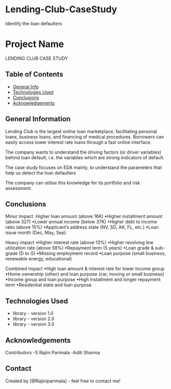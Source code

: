 # Lending-Club-CaseStudy
Identify the loan defaulters
# Project Name
> 
LENDING CLUB CASE STUDY

## Table of Contents
* [General Info](#general-information)
* [Technologies Used](#technologies-used)
* [Conclusions](#conclusions)
* [Acknowledgements](#acknowledgements)

<!-- You can include any other section that is pertinent to your problem -->

## General Information

Lending Club is the largest online loan marketplace, facilitating personal loans, business loans, and financing of medical procedures. Borrowers can easily access lower interest rate loans through a fast online interface. 

The company wants to understand the driving factors (or driver variables) behind loan default, i.e. the variables which are strong indicators of default. 

The case study focuses on EDA mainly, to understand the parameters that help us detect the loan defaulters 

The company can utilise this knowledge for its portfolio and risk assessment. 



<!-- You don't have to answer all the questions - just the ones relevant to your project. -->

## Conclusions

Minor Impact
.Higher loan amount (above 16K)
•Higher installment amount (above 327)
•Lower annual income (below 37K)
•Higher debt to income ratio (above 15%)
•Applicant’s address state (NV, SD, AK, FL, etc.)
•Loan issue month (Dec, May, Sep)

Heavy impact
•Higher interest rate (above 13%)
•Higher revolving line utilization rate (above 58%)
•Repayment term (5 years)
•Loan grade & sub-grade (D to G)
•Missing employment record
•Loan purpose (small business, renewable energy, educational)

Combined impact
•High loan amount & interest rate for lower income group
•Home ownership (other) and loan purpose (car, moving or small business)
•Income group and loan purpose
•High installment and longer repayment term
•Residential state and loan purpose




## Technologies Used
- library - version 1.0
- library - version 2.0
- library - version 3.0

<!-- As the libraries versions keep on changing, it is recommended to mention the version of library used in this project -->

## Acknowledgements
Contributors 
-S Rajini Parimala
-Aditi Sharma

## Contact
Created by [@Rajiniparimala] - feel free to contact me!


<!-- Optional -->
<!-- ## License -->
<!-- This project is open source and available under the [... License](). -->

<!-- You don't have to include all sections - just the one's relevant to your project -->
